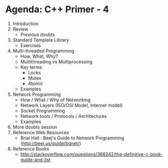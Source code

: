 Agenda: C++ Primer - 4
======================
1. Introduction
2. Review
	- Previous doubts
3. Standard Template Library
	- Exercises
4. Multi-threaded Programming
	- How, What, Why?
    - Multithreading vs Multiprocessing
	- Key terms
        - Locks
		- Mutex
		- Atomic
	- Examples
5. Network Programming
	- How / What / Why of Networking
	- Network Layers (ISO/OSI Model, Internet model)
	- Socket Programming
    - Network tools / Protocols / Architectures
	- Examples
6. More doubts session
7. Reference Web Resources
	- Brial Hall  : Beej's Guide to Network Programming (http://beej.us/guide/bgnet/)
8. Reference Books
    - http://stackoverflow.com/questions/388242/the-definitive-c-book-guide-and-list

